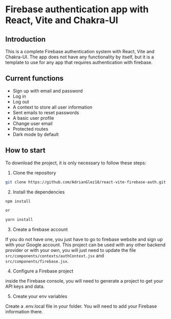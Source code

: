 # Firebase authentication app with React, Vite and Chakra-UI

## Introduction

This is a complete Firebase authentication system with React, Vite and Chakra-UI. The app does not have any functionality by itself, but it is a template to use for any app that requires authentication with firebase. 

## Current functions

* Sign up with email and password
* Log in
* Log out
* A context to store all user information
* Sent emails to reset passwords
* A basic user profile
* Change user email
* Protected routes
* Dark mode by default

## How to start

To download the project, it is only necessary to follow these steps:

1. Clone the repository

```sh
git clone https://github.com/AdrianGlez18/react-vite-firebase-auth.git
```

2. Install the dependencies
```sh
npm install

or

yarn install
```

3. Create a firebase account

If you do not have one, you just have to go to firebase website and sign up with your Google account.
This project can be used with any other backend provider or with your own, you will just need to update the file `src/components/contexts/authContext.jsx` and `src/components/firebase.jsx`.

4. Configure a Firebase project

inside the Firebase console, you will need to generate a project to get your API keys and data.

5. Create your env variables

Create a .env.local file in your folder. You will need to add your Firebase information there.

